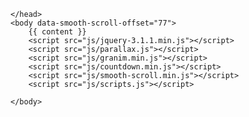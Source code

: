 ---
---
<!doctype html>
<html lang="en">
    <head>
        <meta charset="utf-8">
        <title>mokoka.pl</title>
        <meta name="viewport" content="width=device-width, initial-scale=1.0">
        <link href="css/stack-interface.css" rel="stylesheet" type="text/css" media="all">
        <link href="css/bootstrap.css" rel="stylesheet" type="text/css" media="all" />
        <link href="css/stack-interface.css" rel="stylesheet" type="text/css" media="all" />
        <link href="css/theme.css" rel="stylesheet" type="text/css" media="all" />
        <link href="css/custom.css" rel="stylesheet" type="text/css" media="all" />
        <link href="https://fonts.googleapis.com/css?family=Open+Sans:200,300,400,400i,500,600,700" rel="stylesheet">

    </head>
    <body data-smooth-scroll-offset="77">
        {{ content }}
        <script src="js/jquery-3.1.1.min.js"></script>
        <script src="js/parallax.js"></script>
        <script src="js/granim.min.js"></script>
        <script src="js/countdown.min.js"></script>
        <script src="js/smooth-scroll.min.js"></script>
        <script src="js/scripts.js"></script>

    </body>

</html>
